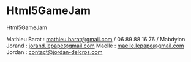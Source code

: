 Html5GameJam
============

Html5GameJam


Mathieu Barat : mathieu.barat@gmail.com / 06 89 88 16 76 / Mabdylon
Jorand : jorand.lepape@gmail.com
Maelle : maelle.lepape@gmail.com
Jordan : contact@jordan-delcros.com